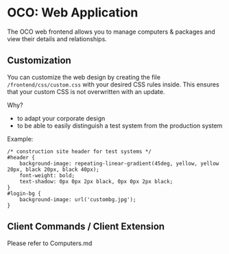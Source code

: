 # OCO: Web Application
The OCO web frontend allows you to manage computers & packages and view their details and relationships.

## Customization
You can customize the web design by creating the file `/frontend/css/custom.css` with your desired CSS rules inside. This ensures that your custom CSS is not overwritten with an update.

Why?
- to adapt your corporate design
- to be able to easily distinguish a test system from the production system

Example:
```
/* construction site header for test systems */
#header {
	background-image: repeating-linear-gradient(45deg, yellow, yellow 20px, black 20px, black 40px);
	font-weight: bold;
	text-shadow: 0px 0px 2px black, 0px 0px 2px black;
}
#login-bg {
	background-image: url('custombg.jpg');
}
```
## Client Commands / Client Extension
Please refer to Computers.md
